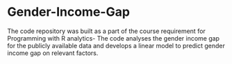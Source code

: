 # Gender-Income-Gap
The code repository was built as a part of the course requirement for Programming with R analytics- The code analyses the gender income gap for the publicly available data and develops a linear model to predict gender income gap on relevant factors.
